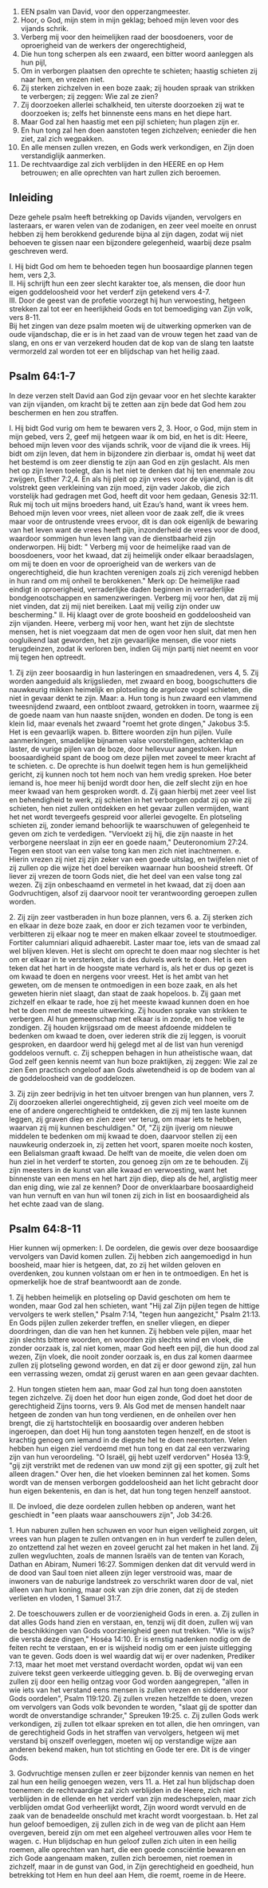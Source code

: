 1. EEN psalm van David, voor den opperzangmeester.
2. Hoor, o God, mijn stem in mijn geklag; behoed mijn leven voor des vijands schrik.
3. Verberg mij voor den heimelijken raad der boosdoeners, voor de oproerigheid van de werkers der ongerechtigheid,
4. Die hun tong scherpen als een zwaard, een bitter woord aanleggen als hun pijl,
5. Om in verborgen plaatsen den oprechte te schieten; haastig schieten zij naar hem, en vrezen niet.
6. Zij sterken zichzelven in een boze zaak; zij houden spraak van strikken te verbergen; zij zeggen: Wie zal ze zien?
7. Zij doorzoeken allerlei schalkheid, ten uiterste doorzoeken zij wat te doorzoeken is; zelfs het binnenste eens mans en het diepe hart.
8. Maar God zal hen haastig met een pijl schieten; hun plagen zijn er.
9. En hun tong zal hen doen aanstoten tegen zichzelven; eenieder die hen ziet, zal zich wegpakken.
10. En alle mensen zullen vrezen, en Gods werk verkondigen, en Zijn doen verstandiglijk aanmerken.
11. De rechtvaardige zal zich verblijden in den HEERE en op Hem betrouwen; en alle oprechten van hart zullen zich beroemen.

## Inleiding

Deze gehele psalm heeft betrekking op Davids vijanden, vervolgers en lasteraars, er waren velen van de zodanigen, en zeer veel moeite en onrust hebben zij hem berokkend gedurende bijna al zijn dagen, zodat wij niet behoeven te gissen naar een bijzondere gelegenheid, waarbij deze psalm geschreven werd.

I. Hij bidt God om hem te behoeden tegen hun boosaardige plannen tegen hem, vers 2,3.  
II. Hij schrijft hun een zeer slecht karakter toe, als mensen, die door hun eigen goddeloosheid voor het verderf zijn getekend vers 4-7.  
III. Door de geest van de profetie voorzegt hij hun verwoesting, hetgeen strekken zal tot eer en heerlijkheid Gods en tot bemoediging van Zijn volk, vers 8-11.  
Bij het zingen van deze psalm moeten wij de uitwerking opmerken van de oude vijandschap, die er is in het zaad van de vrouw tegen het zaad van de slang, en ons er van verzekerd houden dat de kop van de slang ten laatste vermorzeld zal worden tot eer en blijdschap van het heilig zaad.

## Psalm 64:1-7 
In deze verzen stelt David aan God zijn gevaar voor en het slechte karakter van zijn vijanden, om kracht bij te zetten aan zijn bede dat God hem zou beschermen en hen zou straffen.

I. Hij bidt God vurig om hem te bewaren vers 2, 3. Hoor, o God, mijn stem in mijn gebed, vers 2, geef mij hetgeen waar ik om bid, en het is dit: Heere, behoed mijn leven voor des vijands schrik, voor de vijand die ik vrees. Hij bidt om zijn leven, dat hem in bijzondere zin dierbaar is, omdat hij weet dat het bestemd is om zeer dienstig te zijn aan God en zijn geslacht. Als men het op zijn leven toelegt, dan is het niet te denken dat hij ten enenmale zou zwijgen, Esther 7:2,4. En als hij pleit op zijn vrees voor de vijand, dan is dit volstrekt geen verkleining van zijn moed, zijn vader Jakob, die zich vorstelijk had gedragen met God, heeft dit voor hem gedaan, Genesis 32:11. Ruk mij toch uit mijns broeders hand, uit Ezau’s hand, want ik vrees hem. Behoed mijn leven voor vrees, niet alleen voor de zaak zelf, die ik vrees maar voor de ontrustende vrees ervoor, dit is dan ook eigenlijk de bewaring van het leven want de vrees heeft pijn, inzonderheid de vrees voor de dood, waardoor sommigen hun leven lang van de dienstbaarheid zijn onderworpen. Hij bidt: " Verberg mij voor de heimelijke raad van de boosdoeners, voor het kwaad, dat zij heimelijk onder elkaar beraadslagen, om mij te doen en voor de oproerigheid van de werkers van de ongerechtigheid, die hun krachten verenigen zoals zij zich verenigd hebben in hun rand om mij onheil te berokkenen." 
Merk op: De heimelijke raad eindigt in oproerigheid, verraderlijke daden beginnen in verraderlijke bondgenootschappen en samenzweringen. Verberg mij voor hen, dat zij mij niet vinden, dat zij mij niet bereiken. Laat mij veilig zijn onder uw bescherming." II. Hij klaagt over de grote boosheid en goddeloosheid van zijn vijanden. Heere, verberg mij voor hen, want het zijn de slechtste mensen, het is niet voegzaam dat men de ogen voor hen sluit, dat men hen oogluikend laat geworden, het zijn gevaarlijke mensen, die voor niets terugdeinzen, zodat ik verloren ben, indien Gij mijn partij niet neemt en voor mij tegen hen optreedt.

1\. Zij zijn zeer boosaardig in hun lasteringen en smaadredenen, vers 4, 5. Zij worden aangeduid als krijgslieden, met zwaard en boog, boogschutters die nauwkeurig mikken heimelijk en plotseling de argeloze vogel schieten, die niet in gevaar denkt te zijn. Maar: 
a. Hun tong is hun zwaard een vlammend tweesnijdend zwaard, een ontbloot zwaard, getrokken in toorn, waarmee zij de goede naam van hun naaste snijden, wonden en doden. De tong is een klein lid, maar evenals het zwaard "roemt het grote dingen," Jakobus 3:5. Het is een gevaarlijk wapen.
b. Bittere woorden zijn hun pijlen. Vuile aanmerkingen, smadelijke bijnamen valse voorstellingen, achterklap en laster, de vurige pijlen van de boze, door hellevuur aangestoken. Hun boosaardigheid spant de boog om deze pijlen met zoveel te meer kracht af te schieten.
c. De oprechte is hun doelwit tegen hem is hun gemelijkheid gericht, zij kunnen noch tot hem noch van hem vredig spreken. Hoe beter iemand is, hoe meer hij benijd wordt door hen, die zelf slecht zijn en hoe meer kwaad van hem gesproken wordt. d. Zij gaan hierbij met zeer veel list en behendigheid te werk, zij schieten in het verborgen opdat zij op wie zij schieten, hen niet zullen ontdekken en het gevaar zullen vermijden, want het net wordt tevergeefs gespreid voor allerlei gevogelte. En plotseling schieten zij, zonder iemand behoorlijk te waarschuwen of gelegenheid te geven om zich te verdedigen. "Vervloekt zij hij, die zijn naaste in het verborgene neerslaat in zijn eer en goede naam," Deuteronomium 27:24. Tegen een stoot van een valse tong kan men zich niet inachtnemen.
e. Hierin vrezen zij niet zij zijn zeker van een goede uitslag, en twijfelen niet of zij zullen op die wijze het doel bereiken waarnaar hun boosheid streeft. Of liever zij vrezen de toorn Gods niet, die het deel van een valse tong zal wezen. Zij zijn onbeschaamd en vermetel in het kwaad, dat zij doen aan Godvruchtigen, alsof zij daarvoor nooit ter verantwoording geroepen zullen worden.

2\. Zij zijn zeer vastberaden in hun boze plannen, vers 6.
a. Zij sterken zich en elkaar in deze boze zaak, en door er zich tezamen voor te verbinden, verbitteren zij elkaar nog te meer en maken elkaar zoveel te stoutmoediger. Fortiter calumniari aliquid adhaerebit. Laster maar toe, iets van de smaad zal wel blijven kleven. Het is slecht om oprecht te doen maar nog slechter is het om er elkaar in te versterken, dat is des duivels werk te doen. Het is een teken dat het hart in de hoogste mate verhard is, als het er dus op gezet is om kwaad te doen en nergens voor vreest. Het is het ambt van het geweten, om de mensen te ontmoedigen in een boze zaak, en als het geweten hierin niet slaagt, dan staat de zaak hopeloos.
b. Zij gaan met zichzelf en elkaar te rade, hoe zij het meeste kwaad kunnen doen en hoe het te doen met de meeste uitwerking. Zij houden sprake van strikken te verbergen. Al hun gemeenschap met elkaar is in zonde, en hoe veilig te zondigen. Zij houden krijgsraad om de meest afdoende middelen te bedenken om kwaad te doen, over iederen strik die zij leggen, is vooruit gesproken, en daardoor werd hij gelegd met al de list van hun verenigd goddeloos vernuft.
c. Zij scheppen behagen in hun atheïstische waan, dat God zelf geen kennis neemt van hun boze praktijken, zij zeggen: Wie zal ze zien Een practisch ongeloof aan Gods alwetendheid is op de bodem van al de goddeloosheid van de goddelozen.

3\. Zij zijn zeer bedrijvig in het ten uitvoer brengen van hun plannen, vers 7. Zij doorzoeken allerlei ongerechtigheid, zij geven zich veel moeite om de ene of andere ongerechtigheid te ontdekken, die zij mij ten laste kunnen leggen, zij graven diep en zien zeer ver terug, om maar iets te hebben, waarvan zij mij kunnen beschuldigen." Of, "Zij zijn ijverig om nieuwe middelen te bedenken om mij kwaad te doen, daarvoor stellen zij een nauwkeurig onderzoek in, zij zetten het voort, sparen moeite noch kosten, een Belialsman graaft kwaad. De helft van de moeite, die velen doen om hun ziel in het verderf te storten, zou genoeg zijn om ze te behouden. Zij zijn meesters in de kunst van alle kwaad en verwoesting, want het binnenste van een mens en het hart zijn diep, diep als de hel, arglistig meer dan enig ding, wie zal ze kennen? Door de onverklaarbare boosaardigheid van hun vernuft en van hun wil tonen zij zich in list en boosaardigheid als het echte zaad van de slang.

## Psalm 64:8-11 
Hier kunnen wij opmerken:
I. De oordelen, die gewis over deze boosaardige vervolgers van David komen zullen. Zij hebben zich aangemoedigd in hun boosheid, maar hier is hetgeen, dat, zo zij het wilden geloven en overdenken, zou kunnen volstaan om er hen in te ontmoedigen. En het is opmerkelijk hoe de straf beantwoordt aan de zonde.

1\. Zij hebben heimelijk en plotseling op David geschoten om hem te wonden, maar God zal hen schieten, want "Hij zal Zijn pijlen tegen de hittige vervolgers te werk stellen," Psalm 7:14, "tegen hun aangezicht," Psalm 21:13. En Gods pijlen zullen zekerder treffen, en sneller vliegen, en dieper doordringen, dan die van hen het kunnen. Zij hebben vele pijlen, maar het zijn slechts bittere woorden, en woorden zijn slechts wind en vloek, die zonder oorzaak is, zal niet komen, maar God heeft een pijl, die hun dood zal wezen, Zijn vloek, die nooit zonder oorzaak is, en dus zal komen daarmee zullen zij plotseling gewond worden, en dat zij er door gewond zijn, zal hun een verrassing wezen, omdat zij gerust waren en aan geen gevaar dachten.

2\. Hun tongen stieten hem aan, maar God zal hun tong doen aanstoten tegen zichzelve. Zij doen het door hun eigen zonde, God doet het door de gerechtigheid Zijns toorns, vers 9. Als God met de mensen handelt naar hetgeen de zonden van hun tong verdienen, en de onheilen over hen brengt, die zij hartstochtelijk en boosaardig over anderen hebben ingeroepen, dan doet Hij hun tong aanstoten tegen henzelf, en de stoot is krachtig genoeg om iemand in de diepste hel te doen neerstorten. Velen hebben hun eigen ziel verdoemd met hun tong en dat zal een verzwaring zijn van hun veroordeling. "O Israël, gij hebt uzelf verdorven" Hoséa 13:9, "gij zijt verstrikt met de redenen van uw mond zijt gij een spotter, gij zult het alleen dragen." Over hen, die het vloeken beminnen zal het komen. Soms wordt van de mensen verborgen goddeloosheid aan het licht gebracht door hun eigen bekentenis, en dan is het, dat hun tong tegen henzelf aanstoot.

II. De invloed, die deze oordelen zullen hebben op anderen, want het geschiedt in "een plaats waar aanschouwers zijn", Job 34:26.

1\. Hun naburen zullen hen schuwen en voor hun eigen veiligheid zorgen, uit vrees van hun plagen te zullen ontvangen en in hun verderf te zullen delen, zo ontzettend zal het wezen en zoveel gerucht zal het maken in het land. Zij zullen wegvluchten, zoals de mannen Israëls van de tenten van Korach, Dathan en Abiram, Numeri 16:27. Sommigen denken dat dit vervuld werd in de dood van Saul toen niet alleen zijn leger verstrooid was, maar de inwoners van de naburige landstreek zo verschrikt waren door de val, niet alleen van hun koning, maar ook van zijn drie zonen, dat zij de steden verlieten en vloden, 1 Samuel 31:7.

2\. De toeschouwers zullen er de voorzienigheid Gods in eren.
a. Zij zullen in dat alles Gods hand zien en verstaan, en, tenzij wij dit doen, zullen wij van de beschikkingen van Gods voorzienigheid geen nut trekken. "Wie is wijs? die versta deze dingen," Hoséa 14:10. Er is ernstig nadenken nodig om de feiten recht te verstaan, en er is wijsheid nodig om er een juiste uitlegging van te geven. Gods doen is wel waardig dat wij er over nadenken, Prediker 7:13, maar het moet met verstand overdacht worden, opdat wij van een zuivere tekst geen verkeerde uitlegging geven.
b. Bij de overweging ervan zullen zij door een heilig ontzag voor God worden aangegrepen, "allen in wie iets van het verstand eens mensen is zullen vrezen en sidderen voor Gods oordelen", Psalm 119:120. Zij zullen vrezen hetzelfde te doen, vrezen om vervolgers van Gods volk bevonden te worden, "slaat gij de spotter dan wordt de onverstandige schrander," Spreuken 19:25.
c. Zij zullen Gods werk verkondigen, zij zullen tot elkaar spreken en tot allen, die hen omringen, van de gerechtigheid Gods in het straffen van vervolgers, hetgeen wij met verstand bij onszelf overleggen, moeten wij op verstandige wijze aan anderen bekend maken, hun tot stichting en Gode ter ere. Dit is de vinger Gods.

3\. Godvruchtige mensen zullen er zeer bijzonder kennis van nemen en het zal hun een heilig genoegen wezen, vers 11.
a. Het zal hun blijdschap doen toenemen: de rechtvaardige zal zich verblijden in de Heere, zich niet verblijden in de ellende en het verderf van zijn medeschepselen, maar zich verblijden omdat God verheerlijkt wordt, Zijn woord wordt vervuld en de zaak van de benadeelde onschuld met kracht wordt voorgestaan.
b. Het zal hun geloof bemoedigen, zij zullen zich in de weg van de plicht aan Hem overgeven, bereid zijn om met een algeheel vertrouwen alles voor Hem te wagen.
c. Hun blijdschap en hun geloof zullen zich uiten in een heilig roemen, alle oprechten van hart, die een goede consciëntie bewaren en zich Gode aangenaam maken, zullen zich beroemen, niet roemen in zichzelf, maar in de gunst van God, in Zijn gerechtigheid en goedheid, hun betrekking tot Hem en hun deel aan Hem, die roemt, roeme in de Heere.

